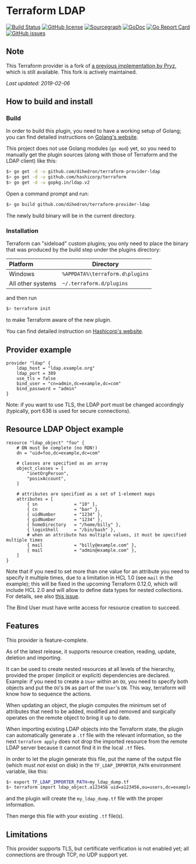 # Terraform LDAP 

[![Build Status](https://circleci.com/gh/dihedron/terraform-provider-ldap/tree/master.svg?style=svg)](https://circleci.com/gh/dihedron/terraform-provider-ldap/tree/master)
[![GitHub license](https://img.shields.io/github/license/dihedron/terraform-provider-ldap.svg)](https://github.com/dihedron/terraform-provider-ldap/blob/master/LICENSE)
[![Sourcegraph](https://sourcegraph.com/github.com/dihedron/terraform-provider-ldap/-/badge.svg)](https://sourcegraph.com/github.com/dihedron/terraform-provider-ldap?badge)
[![GoDoc](https://godoc.org/github.com/dihedron/terraform-provider-ldap?status.svg)](https://godoc.org/github.com/dihedron/terraform-provider-ldap)
[![Go Report Card](https://goreportcard.com/badge/github.com/dihedron/terraform-provider-ldap)](https://goreportcard.com/report/github.com/dihedron/terraform-provider-ldap)
[![GitHub issues](https://img.shields.io/github/issues/dihedron/terraform-provider-ldap.svg)](https://github.com/dihedron/terraform-provider-ldap/issues)

## Note

This Terraform provider is a fork of [a previous implementation by Pryz](https://github.com/Pryz/terraform-provider-ldap), which is still available.
This fork is actively maintained.

*Last updated: 2019-02-06*

## How to build and install

### Build

In order to build this plugin, you need to have a working setup of Golang; you can find detailed instructions on [Golang's website](https://golang.org/doc/install).

This project does not use Golang modules (`go mod`) yet, so you need to manually get the plugin sources (along with those of Terraform and the LDAP client) like this: 

```bash
$> go get -d -u github.com/dihedron/terraform-provider-ldap
$> go get -d -u github.com/hashicorp/terraform
$> go get -d -u gopkg.in/ldap.v2
```
Open a command prompt and run:
```bash
$> go build github.com/dihedron/terraform-provider-ldap
```
The newly build binary will be in the current directory.

### Installation

Terraform can "sideload" custom plugins; you only need to place the binary that was produced by the build step under the plugins directory:

| Platform         |        Directory                |
|:-----------------|---------------------------------|
|Windows           |`%APPDATA%\terraform.d\plugins`  |
|All other systems |`~/.terraform.d/plugins`         |

and then run

```bash
$> terraform init
```

to make Terraform aware of the new plugin.

You can find detailed instruction on [Hashicorp's website](https://www.terraform.io/docs/configuration/providers.html#third-party-plugins).


## Provider example

```
provider "ldap" {
    ldap_host = "ldap.example.org"
    ldap_port = 389
    use_tls = false
    bind_user = "cn=admin,dc=example,dc=com"
    bind_password = "admin"
}
```
Note: if you want to use TLS, the LDAP port must be changed accordingly 
(typically, port 636 is used for secure connections).

## Resource LDAP Object example

```
resource "ldap_object" "foo" {
    # DN must be complete (no RDN!)
    dn = "uid=foo,dc=example,dc=com"

    # classes are specified as an array
    object_classes = [
        "inetOrgPerson",
        "posixAccount",
    ]

    # attributes are specified as a set of 1-element maps
    attributes = [
        { sn              = "10" },
        { cn              = "bar" },
        { uidNumber       = "1234" },
        { gidNumber       = "1234" },
        { homeDirectory   = "/home/billy" },
        { loginShell      = "/bin/bash" },
        # when an attribute has multiple values, it must be specified multiple times
        { mail            = "billy@example.com" },
        { mail            = "admin@example.com" },
    ]
}
```

Note that if you need to set more than one value for an attribute you need to specify it multiple times, due to a limitation in HCL 1.0 (see `mail` in the example); this will be fixed in the upcoming Terraform 0.12.0, which will include HCL 2.0 and will allow to define data types for nested collections. For details, see also [this issue](https://github.com/hashicorp/terraform/issues/19141).

The Bind User must have write access for resource creation to succeed.

## Features

This provider is feature-complete.

As of the latest release, it supports resource creation, reading, update, deletion and importing.

It can be used to create nested resources at all levels of the hierarchy, provided the proper (implicit or explicit) dependencies are declared. Example: if you need to create a `User` within an `OU`, you need to specify both objects and put the `OU`'s `DN` as part of the `User`'s `DN`. This way, terraform will know how to sequence the actions.

When updating an object, the plugin computes the minimum set of attributes that need to be added, modified and removed and surgically operates on the remote object to bring it up to date.

When importing existing LDAP objects into the Terraform state, the plugin can automatically generate a `.tf` file with the relevant information, so the next `terraform apply` does not drop the imported resource from the remote LDAP server because it cannot find it in the local `.tf` files.

In order to let the plugin generate this file, put the name of the output file (which must *not* exist on disk) in the `TF_LDAP_IMPORTER_PATH` environment variable, like this:

```bash
$> export TF_LDAP_IMPORTER_PATH=my_ldap_dump.tf 
$> terraform import ldap_object.a123456 uid=a123456,ou=users,dc=example,dc=com
```

and the plugin will create the `my_ldap_dump.tf` file with the proper information.

Then merge this file with your existing `.tf` file(s).

## Limitations

This provider supports TLS, but certificate verification is not enabled yet; all connections are through TCP, no UDP support yet.